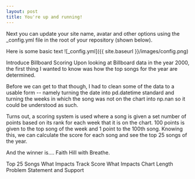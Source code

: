 ```yaml
---
layout: post
title: You're up and running!
---
```


Next you can update your site name, avatar and other options using the _config.yml file in the root of your repository (shown below).

Here is some basic text
![_config.yml]({{ site.baseurl }}/images/config.png)

Introduce Billboard Scoring
Upon looking at Billboard data in the year 2000, the first thing I wanted to know was how the top songs for the year are determined. 

Before we can get to that though, I had to clean some of the data to a usable form -- namely turning the date into pd.datetime standard and turning the weeks in 
which the song was not on the chart into np.nan so it could be understood as such.

Turns out, a scoring system
is used where a song is given a set number of points based on its rank for each week that it is on the chart. 100 points is given to the top song of the week and
1 point to the 100th song. Knowing this, we can calculate the score for each song and see the top 25 songs of the year.

And the winner is.... Faith Hill with Breathe.






Top 25 Songs
What Impacts Track Score
What Impacts Chart Length
Problem Statement and Support
